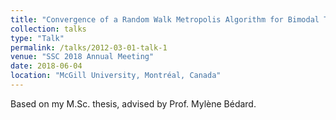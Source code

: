 ```yaml
---
title: "Convergence of a Random Walk Metropolis Algorithm for Bimodal Target Distribution"
collection: talks
type: "Talk"
permalink: /talks/2012-03-01-talk-1
venue: "SSC 2018 Annual Meeting"
date: 2018-06-04
location: "McGill University, Montréal, Canada"
---
```


Based on my M.Sc. thesis, advised by Prof. Mylène Bédard.
